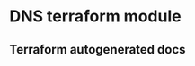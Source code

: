 # DNS terraform module

## Terraform autogenerated docs

<!-- BEGINNING OF PRE-COMMIT-TERRAFORM DOCS HOOK -->
<!-- END OF PRE-COMMIT-TERRAFORM DOCS HOOK -->